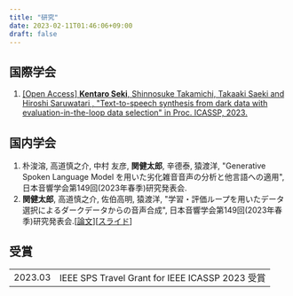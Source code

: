 ```yaml
---
title: "研究"
date: 2023-02-11T01:46:06+09:00
draft: false
---
```


## 国際学会

1. [[Open Access] **Kentaro Seki**, Shinnosuke Takamichi, Takaaki Saeki and Hiroshi Saruwatari , "Text-to-speech synthesis from dark data with evaluation-in-the-loop data selection" in Proc. ICASSP, 2023.](https://arxiv.org/abs/2210.14850)

## 国内学会
1. 朴浚溶, 高道慎之介, 中村 友彦, **関健太郎**, 辛德泰, 猿渡洋, "Generative Spoken Language Model を用いた劣化雑音音声の分析と他言語への適用", 日本音響学会第149回(2023年春季)研究発表会.
1. **関健太郎**, 高道慎之介, 佐伯高明, 猿渡洋, "学習・評価ループを用いたデータ選択によるダークデータからの音声合成", 日本音響学会第149回(2023年春季)研究発表会.[[論文](https://drive.google.com/file/d/1CjhVSW1ud5yviFVaV4hwQQxzAqdOKm0B/view?usp=share_link)][[スライド](https://drive.google.com/file/d/1-pYXJ__X9y0yIdZr8eY06vL7KIFpb0LJ/view?usp=share_link)]

## 受賞
|         |                                                                |
| :------ | :------------------------------------------------------------- |
| 2023.03 | IEEE SPS Travel Grant for IEEE ICASSP 2023 受賞                |
